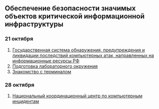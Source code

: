 ## Обеспечение безопасности значимых объектов критической информационной инфраструктуры

### 21 октября
1. [Государственная система обнаружения, предупреждения и ликвидации последствий компьютерных атак, направленных на информационные ресурсы РФ](../sopka.svg) 
1. [Подготовка лабораторного окружения](../kii_lab_env.svg)
1. [Знакомcтво с терминалом](../ta43_lab_terminal.svg)

### 28 октября 
1. [Национальный координационный центр по компьютерным инцидентам](../nkcki.svg)


